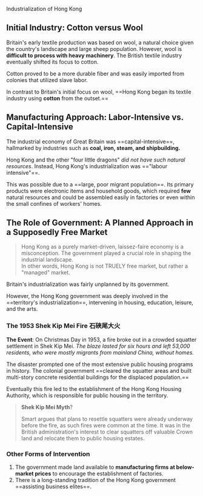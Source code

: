 Industrialization of Hong Kong

## Initial Industry: Cotton versus Wool

Britain's early textile production was based on wool, a natural choice given the country's landscape and large sheep population. However, wool is **difficult to process with heavy machinery**. The British textile industry eventually shifted its focus to cotton.

Cotton proved to be a more durable fiber and was easily imported from colonies that utilized slave labor.

In contrast to Britain's initial focus on wool, ==Hong Kong began its textile industry using **cotton** from the outset.==

## Manufacturing Approach: Labor-Intensive vs. Capital-Intensive

The industrial economy of Great Britain was ==capital-intensive==, hallmarked by industries such as **coal, iron, steam, and shipbuilding.**

Hong Kong and the other "four little dragons" *did not have such natural resources*. Instead, Hong Kong's industrialization was =="labour intensive"==.

This was possible due to a ==large, poor migrant population==. Its primary products were electronic items and household goods, which required **few** natural resources and could be assembled easily in factories or even within the small confines of workers' homes.

## The Role of Government: A Planned Approach in a Supposedly Free Market

> Hong Kong as a purely market-driven, laissez-faire economy is a misconception. The government played a crucial role in shaping the industrial landscape.  
> In other words, Hong Kong is not TRUELY free market, but rather a "managed" market.

Britain's industrialization was fairly unplanned by its government.

However, the Hong Kong government was deeply involved in the ==territory's industrialization==, intervening in housing, education, leisure, and the arts.

### The 1953 Shek Kip Mei Fire 石硤尾大火

**The Event**: On Christmas Day in 1953, a fire broke out in a crowded squatter settlement in Shek Kip Mei. *The blaze lasted for six hours and left 53,000 residents, who were mostly migrants from mainland China, without homes.*

The disaster prompted one of the most extensive public housing programs in history. The colonial government ==cleared the squatter areas and built multi-story concrete residential buildings for the displaced population.==

Eventually this fire led to the establishment of the Hong Kong Housing Authority, which is responsible for public housing in the territory.

> **Shek Kip Mei Myth**?
> 
> Smart argues that plans to resettle squatters were already underway before the fire, as such fires were common at the time. It was in the British administration's interest to clear squatters off valuable Crown land and relocate them to public housing estates.

### Other Forms of Intervention

1. The government made land available to **manufacturing firms at below-market prices** to encourage the establishment of factories.
2. There is a long-standing tradition of the Hong Kong government ==assisting business elites==.
